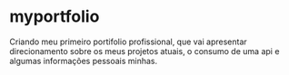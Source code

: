 # myportfolio
Criando meu primeiro portifolio profissional, que vai apresentar direcionamento sobre os meus projetos atuais, o consumo de uma api e algumas informações pessoais minhas.
